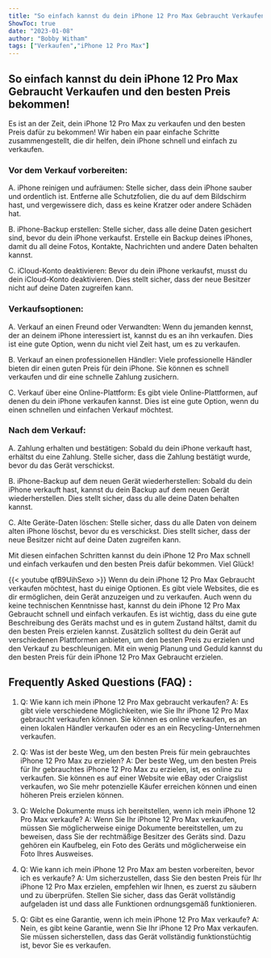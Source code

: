 ```yaml
---
title: "So einfach kannst du dein iPhone 12 Pro Max Gebraucht Verkaufen und den besten Preis bekommen!"
ShowToc: true 
date: "2023-01-08"
author: "Bobby Witham" 
tags: ["Verkaufen","iPhone 12 Pro Max"]
---
```

## So einfach kannst du dein iPhone 12 Pro Max Gebraucht Verkaufen und den besten Preis bekommen!

Es ist an der Zeit, dein iPhone 12 Pro Max zu verkaufen und den besten Preis dafür zu bekommen! Wir haben ein paar einfache Schritte zusammengestellt, die dir helfen, dein iPhone schnell und einfach zu verkaufen.

### Vor dem Verkauf vorbereiten:

A. iPhone reinigen und aufräumen: Stelle sicher, dass dein iPhone sauber und ordentlich ist. Entferne alle Schutzfolien, die du auf dem Bildschirm hast, und vergewissere dich, dass es keine Kratzer oder andere Schäden hat.

B. iPhone-Backup erstellen: Stelle sicher, dass alle deine Daten gesichert sind, bevor du dein iPhone verkaufst. Erstelle ein Backup deines iPhones, damit du all deine Fotos, Kontakte, Nachrichten und andere Daten behalten kannst.

C. iCloud-Konto deaktivieren: Bevor du dein iPhone verkaufst, musst du dein iCloud-Konto deaktivieren. Dies stellt sicher, dass der neue Besitzer nicht auf deine Daten zugreifen kann.

### Verkaufsoptionen:

A. Verkauf an einen Freund oder Verwandten: Wenn du jemanden kennst, der an deinem iPhone interessiert ist, kannst du es an ihn verkaufen. Dies ist eine gute Option, wenn du nicht viel Zeit hast, um es zu verkaufen.

B. Verkauf an einen professionellen Händler: Viele professionelle Händler bieten dir einen guten Preis für dein iPhone. Sie können es schnell verkaufen und dir eine schnelle Zahlung zusichern.

C. Verkauf über eine Online-Plattform: Es gibt viele Online-Plattformen, auf denen du dein iPhone verkaufen kannst. Dies ist eine gute Option, wenn du einen schnellen und einfachen Verkauf möchtest.

### Nach dem Verkauf:

A. Zahlung erhalten und bestätigen: Sobald du dein iPhone verkauft hast, erhältst du eine Zahlung. Stelle sicher, dass die Zahlung bestätigt wurde, bevor du das Gerät verschickst.

B. iPhone-Backup auf dem neuen Gerät wiederherstellen: Sobald du dein iPhone verkauft hast, kannst du dein Backup auf dem neuen Gerät wiederherstellen. Dies stellt sicher, dass du alle deine Daten behalten kannst.

C. Alte Geräte-Daten löschen: Stelle sicher, dass du alle Daten von deinem alten iPhone löschst, bevor du es verschickst. Dies stellt sicher, dass der neue Besitzer nicht auf deine Daten zugreifen kann.

Mit diesen einfachen Schritten kannst du dein iPhone 12 Pro Max schnell und einfach verkaufen und den besten Preis dafür bekommen. Viel Glück!

{{< youtube qfB9UihSexo >}} 
Wenn du dein iPhone 12 Pro Max Gebraucht verkaufen möchtest, hast du einige Optionen. Es gibt viele Websites, die es dir ermöglichen, dein Gerät anzuzeigen und zu verkaufen. Auch wenn du keine technischen Kenntnisse hast, kannst du dein iPhone 12 Pro Max Gebraucht schnell und einfach verkaufen. Es ist wichtig, dass du eine gute Beschreibung des Geräts machst und es in gutem Zustand hältst, damit du den besten Preis erzielen kannst. Zusätzlich solltest du dein Gerät auf verschiedenen Plattformen anbieten, um den besten Preis zu erzielen und den Verkauf zu beschleunigen. Mit ein wenig Planung und Geduld kannst du den besten Preis für dein iPhone 12 Pro Max Gebraucht erzielen.

## Frequently Asked Questions (FAQ) :
1. Q: Wie kann ich mein iPhone 12 Pro Max gebraucht verkaufen?
A: Es gibt viele verschiedene Möglichkeiten, wie Sie Ihr iPhone 12 Pro Max gebraucht verkaufen können. Sie können es online verkaufen, es an einen lokalen Händler verkaufen oder es an ein Recycling-Unternehmen verkaufen.

2. Q: Was ist der beste Weg, um den besten Preis für mein gebrauchtes iPhone 12 Pro Max zu erzielen?
A: Der beste Weg, um den besten Preis für Ihr gebrauchtes iPhone 12 Pro Max zu erzielen, ist, es online zu verkaufen. Sie können es auf einer Website wie eBay oder Craigslist verkaufen, wo Sie mehr potenzielle Käufer erreichen können und einen höheren Preis erzielen können.

3. Q: Welche Dokumente muss ich bereitstellen, wenn ich mein iPhone 12 Pro Max verkaufe?
A: Wenn Sie Ihr iPhone 12 Pro Max verkaufen, müssen Sie möglicherweise einige Dokumente bereitstellen, um zu beweisen, dass Sie der rechtmäßige Besitzer des Geräts sind. Dazu gehören ein Kaufbeleg, ein Foto des Geräts und möglicherweise ein Foto Ihres Ausweises.

4. Q: Wie kann ich mein iPhone 12 Pro Max am besten vorbereiten, bevor ich es verkaufe?
A: Um sicherzustellen, dass Sie den besten Preis für Ihr iPhone 12 Pro Max erzielen, empfehlen wir Ihnen, es zuerst zu säubern und zu überprüfen. Stellen Sie sicher, dass das Gerät vollständig aufgeladen ist und dass alle Funktionen ordnungsgemäß funktionieren.

5. Q: Gibt es eine Garantie, wenn ich mein iPhone 12 Pro Max verkaufe?
A: Nein, es gibt keine Garantie, wenn Sie Ihr iPhone 12 Pro Max verkaufen. Sie müssen sicherstellen, dass das Gerät vollständig funktionstüchtig ist, bevor Sie es verkaufen.


